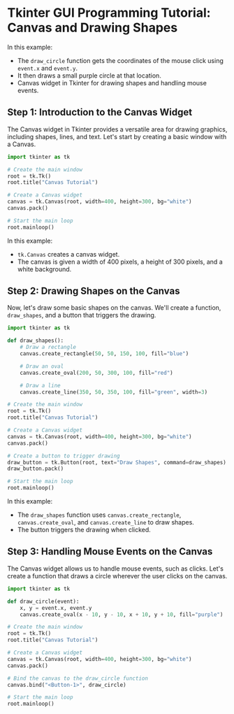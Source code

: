 # Tkinter GUI Programming Tutorial: Canvas and Drawing Shapes


In this example:
- The `draw_circle` function gets the coordinates of the mouse click using `event.x` and `event.y`.
- It then draws a small purple circle at that location.
- Canvas widget in Tkinter for drawing shapes and handling mouse events.

## Step 1: Introduction to the Canvas Widget

The Canvas widget in Tkinter provides a versatile area for drawing graphics, including shapes, lines, and text. Let's start by creating a basic window with a Canvas.

```python
import tkinter as tk

# Create the main window
root = tk.Tk()
root.title("Canvas Tutorial")

# Create a Canvas widget
canvas = tk.Canvas(root, width=400, height=300, bg="white")
canvas.pack()

# Start the main loop
root.mainloop()
```

In this example:
- `tk.Canvas` creates a canvas widget.
- The canvas is given a width of 400 pixels, a height of 300 pixels, and a white background.

## Step 2: Drawing Shapes on the Canvas

Now, let's draw some basic shapes on the canvas. We'll create a function, `draw_shapes`, and a button that triggers the drawing.

```python
import tkinter as tk

def draw_shapes():
    # Draw a rectangle
    canvas.create_rectangle(50, 50, 150, 100, fill="blue")

    # Draw an oval
    canvas.create_oval(200, 50, 300, 100, fill="red")

    # Draw a line
    canvas.create_line(350, 50, 350, 100, fill="green", width=3)

# Create the main window
root = tk.Tk()
root.title("Canvas Tutorial")

# Create a Canvas widget
canvas = tk.Canvas(root, width=400, height=300, bg="white")
canvas.pack()

# Create a button to trigger drawing
draw_button = tk.Button(root, text="Draw Shapes", command=draw_shapes)
draw_button.pack()

# Start the main loop
root.mainloop()
```

In this example:
- The `draw_shapes` function uses `canvas.create_rectangle`, `canvas.create_oval`, and `canvas.create_line` to draw shapes.
- The button triggers the drawing when clicked.

## Step 3: Handling Mouse Events on the Canvas

The Canvas widget allows us to handle mouse events, such as clicks. Let's create a function that draws a circle wherever the user clicks on the canvas.

```python
import tkinter as tk

def draw_circle(event):
    x, y = event.x, event.y
    canvas.create_oval(x - 10, y - 10, x + 10, y + 10, fill="purple")

# Create the main window
root = tk.Tk()
root.title("Canvas Tutorial")

# Create a Canvas widget
canvas = tk.Canvas(root, width=400, height=300, bg="white")
canvas.pack()

# Bind the canvas to the draw_circle function
canvas.bind("<Button-1>", draw_circle)

# Start the main loop
root.mainloop()
```
